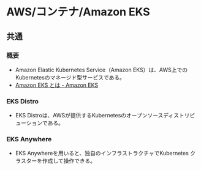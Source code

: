 # AWS/コンテナ/Amazon EKS

## 共通

### 概要

- Amazon Elastic Kubernetes Service（Amazon EKS）は、AWS上でのKubernetesのマネージド型サービスである。
- [Amazon EKS とは - Amazon EKS](https://docs.aws.amazon.com/ja_jp/eks/latest/userguide/what-is-eks.html)

### EKS Distro

- EKS Distroは、AWSが提供するKubernetesのオープンソースディストリビューションである。

### EKS Anywhere

- EKS Anywhereを用いると、独自のインフラストラクチャでKubernetes クラスターを作成して操作できる。
